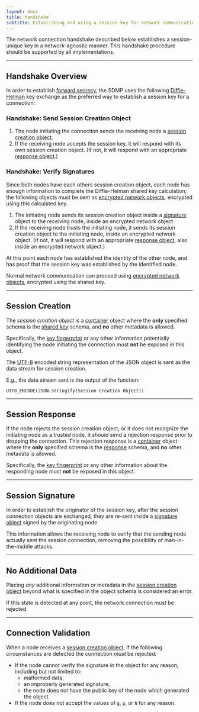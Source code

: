 ```yaml
---
layout: docs
title: handshake
subtitle: Establishing and using a session key for network communications.
---
```



The network connection handshake described below establishes a
session-unique key in a network-agnostic manner. This handshake
procedure should be supported by all implementations.

---

## Handshake Overview

In order to establish [forward secrecy][w_forward], the SDMP
uses the following [Diffie-Helman][w_diffiehelman] key exchange
as the preferred way to establish a session key for a connection:

### Handshake: Send Session Creation Object

1. The node initiating the connection sends the receiving node a
	[session creation object](#session-creation).
2. If the receiving node accepts the session key, it will respond
	with its own session creation object. (If not, it will respond
	with an appropriate [response object](#session-response).)

### Handshake: Verify Signatures

Since both nodes have each others session creation object, each
node has enough information to complete the Diffie-Helman shared
key calculation; the following objects must be sent as
[encrypted network objects](/network/traffic), encrypted
using this calculated key.

1. The initiating node sends its session creation object inside
	a [signature](/core/signature) object to the receiving node,
	inside an encrypted network object.
4. If the receiving node trusts the initiating node, it sends its session
	creation object to the initiating node, inside an encrypted network
	object. (If not, it will respond with an appropriate
	[response object](#session-response), also inside an encrypted
	network object.)

At this point each node has established the identity of the other node,
and has proof that the session key was established by the identified node.

Normal network communication can proceed using
[encrypted network objects](/network/traffic), encrypted
using the shared key.

---

## Session Creation

The *session creation object* is a [container](/core/container) object where
the **only** specified schema is the [shared key](/network/shared_key)
schema, and **no** other metadata is allowed.

Specifically, the [key fingerprint](/core/cryptography#key-fingerprint)
or any other information potentially identifying the node initiating the
connection must **not** be exposed in this object.

The [UTF-8][w_utf8] encoded string representation of the JSON object
is sent as the data stream for session creation.

E.g., the data stream sent is the output of the function:

	UTF8_ENCODE(JSON.stringify(Session Creation Object))

---

## Session Response

If the node rejects the session creation object, or it does not
recognize the initiating node as a trusted node, it *should* send
a rejection response prior to dropping the connection. This rejection
response is a [container](/core/container) object where the **only**
specified schema is the [response](/journal/response) schema, and
**no** other metadata is allowed.

Specifically, the [key fingerprint](/core/cryptography#key-fingerprint)
or any other information about the responding node must **not** be
exposed in this object.

---

## Session Signature

In order to establish the originator of the session key, after the
session connection objects are exchanged, they are re-sent inside
a [signature object](/core/signature) signed by the originating node.

This information allows the receiving node to verify that the
sending node actually sent the session connection, removing the
possibility of man-in-the-middle attacks.

---

## No Additional Data

Placing *any* additional information or metadata in the
[session creation object](#session-creation) beyond what
is specified in the object schema is considered an error.

If this state is detected at any point, the network connection *must*
be rejected.

---

## Connection Validation

When a node receives a [session creation object](#session-creation), if
the following circumstances are detected the connection *must* be rejected:

* If the node cannot verify the signature in the object for any reason,
	including but not limited to:
	- malformed data,
	- an improperly generated signature,
	- the node does not have the public key of the node which
		generated the object.
* If the node does not accept the values of `g`, `p`, or `N` for any reason.

[w_diffiehelman]: https://en.wikipedia.org/wiki/Diffie%E2%80%93Hellman_key_exchange
[w_forward]: https://en.wikipedia.org/wiki/Forward_secrecy
[w_utf8]: https://en.wikipedia.org/wiki/UTF-8
